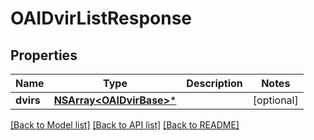 # OAIDvirListResponse

## Properties
Name | Type | Description | Notes
------------ | ------------- | ------------- | -------------
**dvirs** | [**NSArray&lt;OAIDvirBase&gt;***](OAIDvirBase.md) |  | [optional] 

[[Back to Model list]](../README.md#documentation-for-models) [[Back to API list]](../README.md#documentation-for-api-endpoints) [[Back to README]](../README.md)


